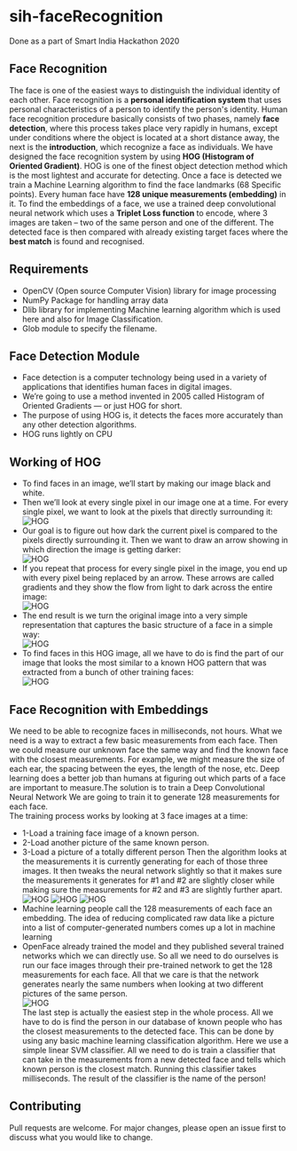# sih-faceRecognition
Done as a part of Smart India Hackathon 2020
## Face Recognition
The face is one of the easiest ways to distinguish the individual identity
of each other. Face recognition is a **personal identification system** that uses
personal characteristics of a person to identify the person's identity. Human face
recognition procedure basically consists of two phases, namely **face detection**,
where this process takes place very rapidly in humans, except under conditions
where the object is located at a short distance away, the next is the **introduction**,
which recognize a face as individuals. We have designed the face recognition
system by using **HOG (Histogram of Oriented Gradient)**. HOG is one of the
finest object detection method which is the most lightest and accurate for
detecting. Once a face is detected we train a Machine Learning algorithm to find
the face landmarks (68 Specific points). Every human face have **128 unique
measurements (embedding)** in it. To find the embeddings of a face, we use a
trained deep convolutional neural network which uses a **Triplet Loss
function** to encode, where 3 images are taken – two of the same person and one
of the different. The detected face is then compared with already existing target
faces where the **best match** is found and recognised.
## Requirements
* OpenCV  (Open source Computer Vision) library for image processing
* NumPy Package for handling array data 
* Dlib library for implementing Machine learning algorithm which is used here and also for Image Classification.
* Glob module to specify the filename.
## Face Detection Module
* Face detection is a computer technology being used in a variety of applications that identifies human faces in digital images.
* We’re going to use a method invented in 2005 called Histogram of Oriented Gradients — or just HOG for short. 
* The purpose of using HOG is, it detects the faces more accurately than any other detection algorithms.
* HOG runs lightly on  CPU
## Working of HOG
* To find faces in an image, we’ll start by making our image black and white.
* Then we’ll look at every single pixel in our image one at a time. For every single pixel, we want to look at the pixels that directly surrounding it:<br />
![HOG](https://miro.medium.com/max/875/1*RZS05e_5XXQdofdRx1GvPA.gif)<br />
* Our goal is to figure out how dark the current pixel is compared to the pixels directly surrounding it. Then we want to draw an arrow showing in which direction the image is getting darker:<br/>![HOG](https://miro.medium.com/max/625/1*WF54tQnH1Hgpoqk-Vtf9Lg.gif)<br/>
* If you repeat that process for every single pixel in the image, you end up with every pixel being replaced by an arrow. These arrows are called gradients and they show the flow from light to dark across the entire image:<br/>
![HOG](https://miro.medium.com/max/875/1*oTdaElx_M-_z9c_iAwwqcw.gif)<br />
* The end result is we turn the original image into a very simple representation that captures the basic structure of a face in a simple way:<br />
![HOG](https://miro.medium.com/max/875/1*uHisafuUw0FOsoZA992Jdg.gif)<br/>
* To find faces in this HOG image, all we have to do is find the part of our image that looks the most similar to a known HOG pattern that was extracted from a bunch of other training faces:<br />![HOG](https://miro.medium.com/max/875/1*6xgev0r-qn4oR88FrW6fiA.png)<br/>

## Face Recognition with Embeddings
We need to be able to recognize faces in milliseconds, not hours.
What we need is a way to extract a few basic measurements from each face. Then we could measure our unknown face the same way and find the known face with the closest measurements.
 For example, we might measure the size of each ear, the spacing between the eyes, the length of the nose, etc. 
 Deep learning does a better job than humans at figuring out which parts of a face are important to measure.The solution is to train a Deep Convolutional Neural Network
We are going to train it to generate 128 measurements for each face.<br />
The training process works by looking at 3 face images at a time:
* 1-Load a training face image of a known person.
* 2-Load another picture of the same known person.
* 3-Load a picture of a totally different person
Then the algorithm looks at the measurements it is currently generating for each of those three images. It then tweaks the neural network slightly so that it makes sure the measurements it generates for #1 and #2 are slightly closer while making sure the measurements for #2 and #3 are slightly further apart.<br/>
![HOG](https://miro.medium.com/max/518/1*AbEg31EgkbXSQehuNJBlWg.png)
![HOG](https://miro.medium.com/max/875/1*xBJ4H2lbCMfzIfMrOm9BEQ.jpeg)
![HOG](https://miro.medium.com/max/875/1*n1R8VMyDRw3RNO3JULYBpQ.png)<br/>
* Machine learning people call the 128 measurements of each face an embedding. The idea of reducing complicated raw data like a picture into a list of computer-generated numbers comes up a lot in machine learning
 * OpenFace already trained the model and they published several trained networks which we can directly use.
So all we need to do ourselves is run our face images through their pre-trained network to get the 128 measurements for each face. 
All that we care is that the network generates nearly the same numbers when looking at two different pictures of the same person.<br/>
![HOG](https://miro.medium.com/max/875/1*6kMMqLt4UBCrN7HtqNHMKw.png)<br/>
The last step is actually the easiest step in the whole process. All we have to do is find the person in our database of known people who has the closest measurements to the detected face.
This can be done by using any basic machine learning classification algorithm. 
Here we use a simple linear SVM classifier.
All we need to do is train a classifier that can take in the measurements from a new detected face and tells which known person is the closest match. Running this classifier takes milliseconds. The result of the classifier is the name of the person!
## Contributing
Pull requests are welcome. For major changes, please open an issue first to discuss what you would like to change.



